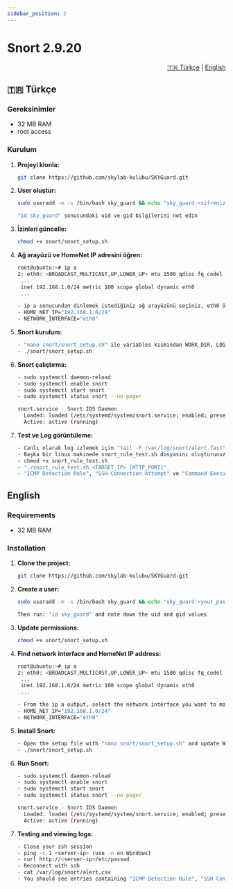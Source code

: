 ```yaml
---
sidebar_position: 2
---
```


# Snort 2.9.20

<div align="right">
  <a href="#tr">🇹🇷 Türkçe</a> | <a href="#en">English</a>
</div>

## <span id="tr">🇹🇷 Türkçe</span>

### Gereksinimler
- 32 MB RAM
- root access

### Kurulum

1. **Projeyi klonla:**
   ```sh
   git clone https://github.com/skylab-kulubu/SKYGuard.git
   ```
2. **User oluştur:**
   ```sh
   sudo useradd -m -s /bin/bash sky_guard && echo "sky_guard:<sifreniz>" | sudo chpasswd
   ```
   ```sh
   "id sky_guard" sonucundaki uid ve gid bilgilerini not edin
   ```
3. **İzinleri güncelle:**
   ```sh
   chmod +x snort/snort_setup.sh
   ```
4. **Ağ arayüzü ve HomeNet IP adresini öğren:**
   ```bash
   root@ubuntu:~# ip a
   2: eth0: <BROADCAST,MULTICAST,UP,LOWER_UP> mtu 1500 qdisc fq_codel state UP group default qlen 1000
    ...
    inet 192.168.1.0/24 metric 100 scope global dynamic eth0
    ...
   ```

   ```sh
   - ip a sonucundan dinlemek istediğiniz ağ arayüzünü seçiniz, eth0 örnek olarak verilmiştir
   - HOME_NET_IP="192.168.1.0/24"
   - NETWORK_INTERFACE="eth0"
   ```
5. **Snort kurulum:**
   ```sh
   - "nano snort/snort_setup.sh" ile variables kısmından WORK_DIR, LOG_DIR, HOME_NET_IP ve NETWORK_INTERFACE bilgilerini güncelle
   - ./snort/snort_setup.sh
   ```
6. **Snort çalıştırma:**
   ```sh
   - sudo systemctl daemon-reload
   - sudo systemctl enable snort
   - sudo systemctl start snort
   - sudo systemctl status snort --no-pager
   ```
   ```bash
   snort.service - Snort IDS Daemon
     Loaded: loaded (/etc/systemd/system/snort.service; enabled; preset: enabled)
     Active: active (running)
   ```
7. **Test ve Log görüntüleme:**
   ```sh
   - Canlı olarak log izlemek için "tail -F /var/log/snort/alert.fast"
   - Başka bir linux makinede snort_rule_test.sh dosyasını oluşturunuz
   - chmod +x snort_rule_test.sh
   - "./snort_rule_test.sh <TARGET_IP> [HTTP_PORT]"
   - "ICMP Detection Rule", "SSH Connection Attempt" ve "Command Execution Attempt" içerkli kayıtları görmeniz gerekiyor
   ```

## <span id="en">English</span>

### Requirements
- 32 MB RAM

### Installation

1. **Clone the project:**
   ```sh
   git clone https://github.com/skylab-kulubu/SKYGuard.git
   ```
2. **Create a user:**
   ```sh
   sudo useradd -m -s /bin/bash sky_guard && echo "sky_guard:<your_password>" | sudo chpasswd
   ```
   ```sh
   Then run: "id sky_guard" and note down the uid and gid values
   ```
3. **Update permissions:**
   ```sh
   chmod +x snort/snort_setup.sh
   ```
4. **Find network interface and HomeNet IP address:**
   ```bash
   root@ubuntu:~# ip a
   2: eth0: <BROADCAST,MULTICAST,UP,LOWER_UP> mtu 1500 qdisc fq_codel state UP group default qlen 1000
    ...
    inet 192.168.1.0/24 metric 100 scope global dynamic eth0
    ...
   ```

   ```sh
   - From the ip a output, select the network interface you want to monitor (eth0 is used as an example)
   - HOME_NET_IP="192.168.1.0/24"
   - NETWORK_INTERFACE="eth0"
   ```
5. **Install Snort:**
   ```sh
   - Open the setup file with "nano snort/snort_setup.sh" and update WORKDIR, HOME_NET_IP, and NETWORK_INTERFACE variables
   - ./snort/snort_setup.sh
   ```
6. **Run Snort:**
   ```sh
   - sudo systemctl daemon-reload
   - sudo systemctl enable snort
   - sudo systemctl start snort
   - sudo systemctl status snort --no-pager
   ```
   ```bash
   snort.service - Snort IDS Daemon
     Loaded: loaded (/etc/systemd/system/snort.service; enabled; preset: enabled)
     Active: active (running)
   ```
7. **Testing and viewing logs:**
   ```sh
   - Close your ssh session
   - ping -c 1 <server-ip> (use -n on Windows)
   - curl http://<server-ip>/etc/passwd
   - Reconnect with ssh
   - cat /var/log/snort/alert.csv
   - You should see entries containing "ICMP Detection Rule", "SSH Connection Attempt" and "Command Execution Attempt"
   ```
